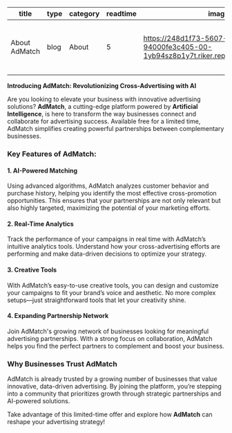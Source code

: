 | title | type | category | readtime | imageurl | tags |
|-------|------|----------|-----------|----------|------|
| About AdMatch | blog | About | 5 | https://248d1f73-5607-48da-b094-94000fe3c405-00-1yb94sz8p1y7t.riker.replit.dev/static/promo.png | about, us, about us, admatch, who we are |

**Introducing AdMatch: Revolutionizing Cross-Advertising with AI**

Are you looking to elevate your business with innovative advertising solutions? **AdMatch**, a cutting-edge platform powered by **Artificial Intelligence**, is here to transform the way businesses connect and collaborate for advertising success. Available free for a limited time, AdMatch simplifies creating powerful partnerships between complementary businesses.

### Key Features of AdMatch:

#### 1. **AI-Powered Matching**
Using advanced algorithms, AdMatch analyzes customer behavior and purchase history, helping you identify the most effective cross-promotion opportunities. This ensures that your partnerships are not only relevant but also highly targeted, maximizing the potential of your marketing efforts.

#### 2. **Real-Time Analytics**
Track the performance of your campaigns in real time with AdMatch’s intuitive analytics tools. Understand how your cross-advertising efforts are performing and make data-driven decisions to optimize your strategy.

#### 3. **Creative Tools**
With AdMatch’s easy-to-use creative tools, you can design and customize your campaigns to fit your brand’s voice and aesthetic. No more complex setups—just straightforward tools that let your creativity shine.

#### 4. **Expanding Partnership Network**
Join AdMatch's growing network of businesses looking for meaningful advertising partnerships. With a strong focus on collaboration, AdMatch helps you find the perfect partners to complement and boost your business.

### Why Businesses Trust AdMatch
AdMatch is already trusted by a growing number of businesses that value innovative, data-driven advertising. By joining the platform, you’re stepping into a community that prioritizes growth through strategic partnerships and AI-powered solutions.

Take advantage of this limited-time offer and explore how **AdMatch** can reshape your advertising strategy!
